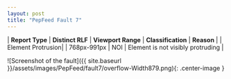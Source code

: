 ```yaml
---
layout: post
title: "PepFeed Fault 7"
---
```

| **Report Type** | **Distinct RLF** | **Viewport Range** | **Classification** | **Reason** |
| Element Protrusion|  | 768px-991px | NOI | Element is not visibly protruding | 

![Screenshot of the fault]({{ site.baseurl }}/assets/images/PepFeed/fault7/overflow-Width879.png){: .center-image }